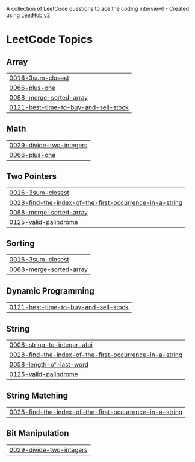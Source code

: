 A collection of LeetCode questions to ace the coding interview! - Created using [LeetHub v2](https://github.com/arunbhardwaj/LeetHub-2.0)
<!---LeetCode Topics Start-->
# LeetCode Topics
## Array
|  |
| ------- |
| [0016-3sum-closest](https://github.com/Prathamesh-1011/Leetcode-Solutions/tree/master/0016-3sum-closest) |
| [0066-plus-one](https://github.com/Prathamesh-1011/Leetcode-Solutions/tree/master/0066-plus-one) |
| [0088-merge-sorted-array](https://github.com/Prathamesh-1011/Leetcode-Solutions/tree/master/0088-merge-sorted-array) |
| [0121-best-time-to-buy-and-sell-stock](https://github.com/Prathamesh-1011/Leetcode-Solutions/tree/master/0121-best-time-to-buy-and-sell-stock) |
## Math
|  |
| ------- |
| [0029-divide-two-integers](https://github.com/Prathamesh-1011/Leetcode-Solutions/tree/master/0029-divide-two-integers) |
| [0066-plus-one](https://github.com/Prathamesh-1011/Leetcode-Solutions/tree/master/0066-plus-one) |
## Two Pointers
|  |
| ------- |
| [0016-3sum-closest](https://github.com/Prathamesh-1011/Leetcode-Solutions/tree/master/0016-3sum-closest) |
| [0028-find-the-index-of-the-first-occurrence-in-a-string](https://github.com/Prathamesh-1011/Leetcode-Solutions/tree/master/0028-find-the-index-of-the-first-occurrence-in-a-string) |
| [0088-merge-sorted-array](https://github.com/Prathamesh-1011/Leetcode-Solutions/tree/master/0088-merge-sorted-array) |
| [0125-valid-palindrome](https://github.com/Prathamesh-1011/Leetcode-Solutions/tree/master/0125-valid-palindrome) |
## Sorting
|  |
| ------- |
| [0016-3sum-closest](https://github.com/Prathamesh-1011/Leetcode-Solutions/tree/master/0016-3sum-closest) |
| [0088-merge-sorted-array](https://github.com/Prathamesh-1011/Leetcode-Solutions/tree/master/0088-merge-sorted-array) |
## Dynamic Programming
|  |
| ------- |
| [0121-best-time-to-buy-and-sell-stock](https://github.com/Prathamesh-1011/Leetcode-Solutions/tree/master/0121-best-time-to-buy-and-sell-stock) |
## String
|  |
| ------- |
| [0008-string-to-integer-atoi](https://github.com/Prathamesh-1011/Leetcode-Solutions/tree/master/0008-string-to-integer-atoi) |
| [0028-find-the-index-of-the-first-occurrence-in-a-string](https://github.com/Prathamesh-1011/Leetcode-Solutions/tree/master/0028-find-the-index-of-the-first-occurrence-in-a-string) |
| [0058-length-of-last-word](https://github.com/Prathamesh-1011/Leetcode-Solutions/tree/master/0058-length-of-last-word) |
| [0125-valid-palindrome](https://github.com/Prathamesh-1011/Leetcode-Solutions/tree/master/0125-valid-palindrome) |
## String Matching
|  |
| ------- |
| [0028-find-the-index-of-the-first-occurrence-in-a-string](https://github.com/Prathamesh-1011/Leetcode-Solutions/tree/master/0028-find-the-index-of-the-first-occurrence-in-a-string) |
## Bit Manipulation
|  |
| ------- |
| [0029-divide-two-integers](https://github.com/Prathamesh-1011/Leetcode-Solutions/tree/master/0029-divide-two-integers) |
<!---LeetCode Topics End-->